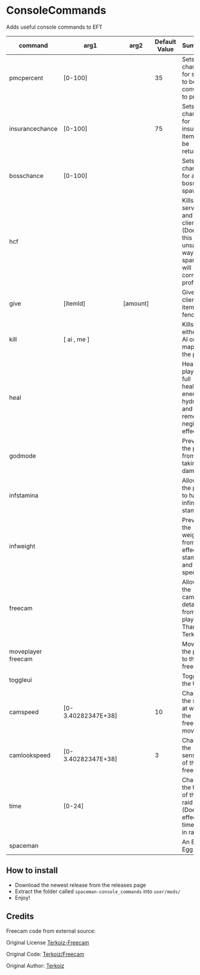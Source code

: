 # ConsoleCommands
Adds useful console commands to EFT

| command            | arg1                 | arg2       | Default Value | Summary                                                                                         |
| ------------------ | -------------------- | ---------- | ------------- | ----------------------------------------------------------------------------------------------- |
| pmcpercent         | \[0-100\]            |            | 35            | Sets the chance for scav to be converted to pmc                                                 |
| insurancechance    | \[0-100\]            |            | 75            | Sets the chance for insured items to be returned                                                |
| bosschance         | \[0-100\]            |            |               | Sets the chance for a scav boss to spawn                                                        |
| hcf                |                      |            |               | Kills the server and the client (Does this in an unsafe way use sparingly will corrupt profile) |
| give               | \[itemId\]           | \[amount\] |               | Gives the client an item from fence                                                             |
| kill               | \[ ai , me \]        |            |               | Kills either all AI on the map or the player                                                    |
| heal               |                      |            |               | Heals the player to full health, energy, hydration and removes negitive effects                 |
| godmode            |                      |            |               | Prevents the player from taking damage                                                          |
| infstamina         |                      |            |               | Allows the player to have infinite stamina                                                      |
| infweight          |                      |            |               | Prevents the weight from effecting stamina and speed                                            |
| freecam            |                      |            |               | Allows the camera to detach from the player. Thanks to Terkoiz                                  |
| moveplayer freecam |                      |            |               | Moves the player to the freecam                                                                 |
| toggleui           |                      |            |               | Toggles the UI                                                                                  |
| camspeed           | \[0-3.40282347E+38\] |            | 10            | Changes the speed at which the freecam moves                                                    |
| camlookspeed       | \[0-3.40282347E+38\] |            | 3             | Changes the sensitivity of the freecam                                                          |
| time               | \[0-24\]             |            |               | Changes the time of the raid (Does not effect time left in raid)                                |
| spaceman           |                      |            |               | An Easter Egg                                                                                   |


## How to install

- Download the newest release from the releases page
- Extract the folder called `spaceman-console_commands` into `user/mods/`
- Enjoy!


## Credits

Freecam code from external source:

Original License [Terkoiz-Freecam](Terkoiz-Freecam)

Original Code: [Terkoiz/Freecam](https://dev.sp-tarkov.com/Terkoiz/Freecam)

Original Author: [Terkoiz](https://dev.sp-tarkov.com/Terkoiz)
